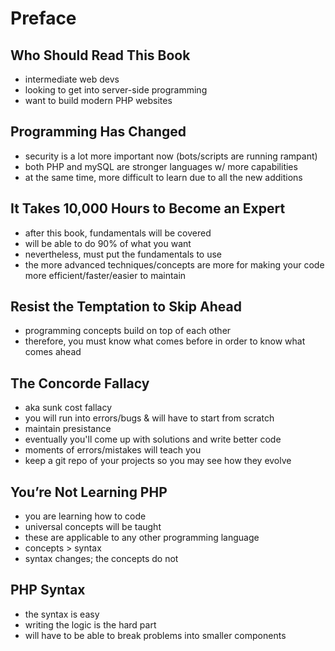 # Preface

## Who Should Read This Book

- intermediate web devs
- looking to get into server-side programming
- want to build modern PHP websites

## Programming Has Changed

- security is a lot more important now (bots/scripts are running rampant)
- both PHP and mySQL are stronger languages w/ more capabilities
- at the same time, more difficult to learn due to all the new additions

## It Takes 10,000 Hours to Become an Expert

- after this book, fundamentals will be covered
- will be able to do 90% of what you want
- nevertheless, must put the fundamentals to use
- the more advanced techniques/concepts are more for making your code more efficient/faster/easier to maintain

## Resist the Temptation to Skip Ahead

- programming concepts build on top of each other
- therefore, you must know what comes before in order to know what comes ahead

## The Concorde Fallacy

- aka sunk cost fallacy
- you will run into errors/bugs & will have to start from scratch
- maintain presistance
- eventually you'll come up with solutions and write better code
- moments of errors/mistakes will teach you
- keep a git repo of your projects so you may see how they evolve

## You’re Not Learning PHP

- you are learning how to code
- universal concepts will be taught
- these are applicable to any other programming language
- concepts > syntax
- syntax changes; the concepts do not

## PHP Syntax

- the syntax is easy
- writing the logic is the hard part
- will have to be able to break problems into smaller components
